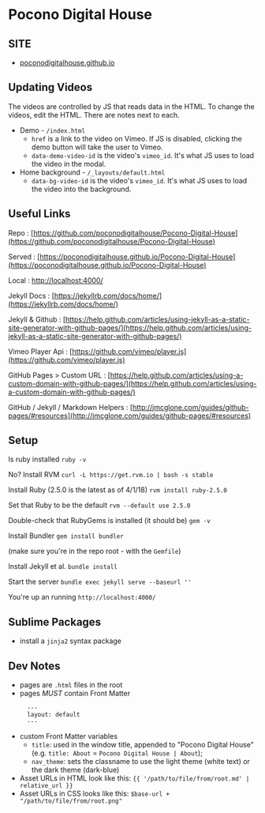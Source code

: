 # Pocono Digital House

## SITE
- [poconodigitalhouse.github.io](https://poconodigitalhouse.github.io)

## Updating Videos
The videos are controlled by JS that reads data in the HTML.  To change the videos, edit the HTML.  There are notes next to each.
- Demo - `/index.html`
  - `href` is a link to the video on Vimeo.  If JS is disabled, clicking the demo button will take the user to Vimeo.
  - `data-demo-video-id` is the video's `vimeo_id`.  It's what JS uses to load the video in the modal.
- Home background - `/_layouts/default.html`
  - `data-bg-video-id` is the video's `vimeo_id`.  It's what JS uses to load the video into the background.

## Useful Links

Repo : [https://github.com/poconodigitalhouse/Pocono-Digital-House](https://github.com/poconodigitalhouse/Pocono-Digital-House)

Served : [https://poconodigitalhouse.github.io/Pocono-Digital-House](https://poconodigitalhouse.github.io/Pocono-Digital-House)

Local : [http://localhost:4000/](http://localhost:4000/)

Jekyll Docs : [https://jekyllrb.com/docs/home/](https://jekyllrb.com/docs/home/)

Jekyll & Github : [https://help.github.com/articles/using-jekyll-as-a-static-site-generator-with-github-pages/](https://help.github.com/articles/using-jekyll-as-a-static-site-generator-with-github-pages/)

Vimeo Player Api : [https://github.com/vimeo/player.js](https://github.com/vimeo/player.js)

GitHub Pages > Custom URL : [https://help.github.com/articles/using-a-custom-domain-with-github-pages/](https://help.github.com/articles/using-a-custom-domain-with-github-pages/)

GitHub / Jekyll / Markdown Helpers : [http://jmcglone.com/guides/github-pages/#resources](http://jmcglone.com/guides/github-pages/#resources)


## Setup

Is ruby installed
`ruby -v`

No? Install RVM
`curl -L https://get.rvm.io | bash -s stable`

Install Ruby (2.5.0 is the latest as of 4/1/18)
`rvm install ruby-2.5.0`

Set that Ruby to be the default
`rvm --default use 2.5.0`

Double-check that RubyGems is installed (it should be)
`gem -v`

Install Bundler
`gem install bundler`

(make sure you're in the repo root - with the `Gemfile`)

Install Jekyll et al.
`bundle install`

Start the server
`bundle exec jekyll serve --baseurl ''`

You're up an running
`http://localhost:4000/`


## Sublime Packages

- install a `jinja2` syntax package


## Dev Notes

- pages are `.html` files in the root
- pages *MUST* contain Front Matter
  ```
    ---
    layout: default
    ---
  ```
- custom Front Matter variables
  - `title`: used in the window title, appended to "Pocono Digital House" (e.g. `title: About` = `Pocono Digital House | About`);
  - `nav_theme`: sets the classname to use the light theme (white text) or the dark theme (dark-blue)
- Asset URLs in HTML look like this: `{{ '/path/to/file/from/root.md' | relative_url }}`
- Asset URLs in CSS looks like this: `$base-url + "/path/to/file/from/root.png"`
